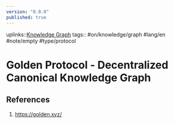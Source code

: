 ```yaml
---
version: "0.0.0"
published: true
---
```

uplinks::[Knowledge Graph](./Knowledge%20Graph.md)
 tags:: #on/knowledge/graph #lang/en #note/empty #type/protocol 
# Golden Protocol - Decentralized Canonical Knowledge Graph

## References
1. https://golden.xyz/